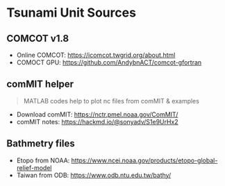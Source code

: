 # Tsunami Unit Sources

## COMCOT v1.8
* Online COMCOT: https://icomcot.twgrid.org/about.html
* COMOCT GPU: https://github.com/AndybnACT/comcot-gfortran

## comMIT helper
> MATLAB codes help to plot nc files from comMIT & examples
* Download comMIT: https://nctr.pmel.noaa.gov/ComMIT/
* comMIT notes: https://hackmd.io/@sonyadv/S1e9UrHx2

## Bathmetry files
* Etopo from NOAA: https://www.ncei.noaa.gov/products/etopo-global-relief-model
* Taiwan from ODB: https://www.odb.ntu.edu.tw/bathy/ 
